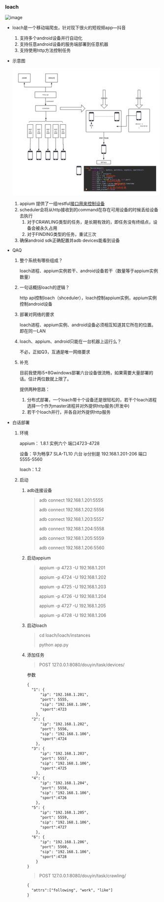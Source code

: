 ### loach

![image](https://github.com/daxingshen/imgines/raw/master/3%202.gif)
- loach是一个移动端爬虫，针对现下很火的短视频app—抖音

  1. 支持多个android设备并行自动化
  2. 支持任意android设备的服务端部署到任意机器
  3. 支持使用http方法控制任务

- 示意图

  ![](https://github.com/daxingshen/imgines/raw/master/loach_示意图修正.png)

  1. appium 提供了一组restful[接口用来控制设备](https://github.com/SeleniumHQ/selenium/wiki/JsonWireProtocol#session-1)
  2. scheduler会将从http接收到的command在存在可用设备的时候丢给设备去执行
     1. 对于CRAWLING类型的任务，是长期有效的，即任务没有终结点，设备会被永久占用
     2. 对于FINDING类型的任务，重试三次
  3. 确保android sdk正确配置并adb devices能看到设备

- QAQ

  1. 整个系统有哪些组成？

     loach进程、appium实例若干、android设备若干（数量等于appium实例数量）

  2. 一句话概括loach的逻辑？

     http api控制loach（shceduler），loach控制appium实例，appium实例控制android设备

  3. 部署对网络的要求

     loach进程、appium实例、android设备必须相互知道其它所在的位置。即在同一LAN

  4. loach、appium、android只能在一台机器上运行么？

     不必，正如Q3，互通是唯一网络要求

  5. 补充

     目前我使用i5+8Gwindows部署六台设备很流畅，如果需要大量部署的话。估计两位数就上限了。

     提供两种思路：

     1. 分布式部署，一个loach带十个设备还是很轻松的，若干个loach进程选择一个作为master进程并对外提供http服务(开发中)
     2. 若干个loach并行，并各自对外提供http服务

- 白话部署

     1. 环境

        appium： 1.8.1 实例六个 端口4723-4728

        设备：华为畅享7 SLA-TL10 六台 ip分别是 192.168.1.201-206 端口 5555-5560

        loach：1.2

     2. 启动

        1. adb连接设备

           > adb connect 192.168.1.201:5555
           >
           > adb connect 192.168.1.202:5556
           >
           > adb connect 192.168.1.203:5557
           >
           > adb connect 192.168.1.204:5558
           >
           > adb connect 192.168.1.205:5559
           >
           > adb connect 192.168.1.206:5560

        2. 启动appium

           > appium -p 4723 -U 192.168.1.201
           >
           > appium -p 4724 -U 192.168.1.202
           >
           > appium -p 4725 -U 192.168.1.203
           >
           > appium -p 4726 -U 192.168.1.204
           >
           > appium -p 4727 -U 192.168.1.205
           >
           > appium -p 4728 -U 192.168.1.206

        3. 启动loach

           > cd loach/loach/instances
           >
           > python app.py

        4. 添加任务

           >  POST 127.0.0.1:8080/douyin/task/devices/

           参数

           ```
           {
             "1": {
                 "ip": "192.168.1.201",
                 "port": 5555,
                 "sip": "192.168.1.106",
                 "sport":4723
               },
             "2": {
                 "ip": "192.168.1.202",
                 "port": 5556,
                 "sip": "192.168.1.106",
                 "sport":4724
               },
             "3": {
                 "ip": "192.168.1.203",
                 "port": 5557,
                 "sip": "192.168.1.106",
                 "sport":4725
               },
             "4": {
                 "ip": "192.168.1.204",
                 "port": 5558,
                 "sip": "192.168.1.106",
                 "sport":4726
               },
             "5": {
                 "ip": "192.168.1.205",
                 "port": 5559,
                 "sip": "192.168.1.106",
                 "sport":4727
               },
             "6": {
                 "ip": "192.168.1.206",
                 "port": 5560,
                 "sip": "192.168.1.106",
                 "sport":4728
               }
           }
           ```

           > POST 127.0.0.1:8080/douyin/task/crawling/

           ```
           {
             "attrs":["following", "work", "like"]
           }
           ```

           



     

        

   
     



